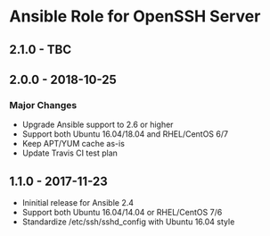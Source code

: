 # Ansible Role for OpenSSH Server

## 2.1.0 - TBC

## 2.0.0 - 2018-10-25

### Major Changes

  - Upgrade Ansible support to 2.6 or higher
  - Support both Ubuntu 16.04/18.04 and RHEL/CentOS 6/7
  - Keep APT/YUM cache as-is
  - Update Travis CI test plan

## 1.1.0 - 2017-11-23

  - Ininitial release for Ansible 2.4
  - Support both Ubuntu 16.04/14.04 or RHEL/CentOS 7/6
  - Standardize /etc/ssh/sshd\_config with Ubuntu 16.04 style
